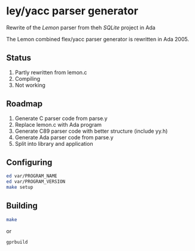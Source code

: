 # ley/yacc parser generator

Rewrite of the *Lemon* parser from theh *SQLite* project in Ada

The Lemon combined flex/yacc parser generator is rewritten in Ada 2005.

## Status
1. Partly rewritten from lemon.c
1. Compiling
1. Not working

## Roadmap
1. Generate C parser code from parse.y
1. Replace lemon.c with Ada program
1. Generate C89 parser code with better structure (include yy.h)
1. Generate Ada parser code from parse.y
1. Split into library and application

## Configuring
```sh
ed var/PROGRAM_NAME
ed var/PROGRAM_VERSION
make setup
```

## Building
```sh
make
```

or

```sh
gprbuild
```

